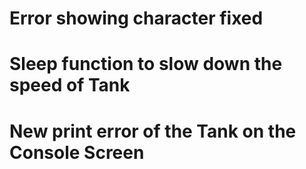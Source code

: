 # Error showing character fixed
# Sleep function to slow down the speed of Tank
# New print error of the Tank on the Console Screen
